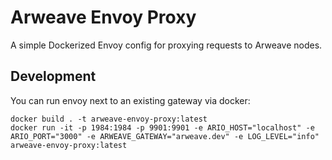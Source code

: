 # Arweave Envoy Proxy

A simple Dockerized Envoy config for proxying requests to Arweave nodes.

## Development

You can run envoy next to an existing gateway via docker:

```
docker build . -t arweave-envoy-proxy:latest
docker run -it -p 1984:1984 -p 9901:9901 -e ARIO_HOST="localhost" -e ARIO_PORT="3000" -e ARWEAVE_GATEWAY="arweave.dev" -e LOG_LEVEL="info" arweave-envoy-proxy:latest
```
